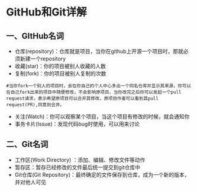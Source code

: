 # GitHub和Git详解

## 一、GItHub名词

- 仓库(repository)：仓库就是项目，当你在github上开源一个项目时，那就必须新建一个repository
- 收藏(star)：你的项目被别人收藏的人数
- 复制(fork)：你的项目被别人复制的次数

```shell
#当你fork一个别人的项目时，会在你自己的个人中心多出一个同名仓库并显示其来源，你可以在自己fork出来的项目中随便修改，不会影响原项目，当你改完之后你可以发起一个pull request请求，表示希望原项目可以合并其修改，原项目作者可以看到其pull request(PR),同意则合并。
```

- 关注(Watch)：你可以观察某个项目，当这个项目有修改的时候，就会通知你
- 事务卡片(Issue)：发现代码bug时使用，可以用来讨论

## 二、Git名词

- 工作区(Work Directory) ：添加、编辑、修改文件等动作
- 暂存区：暂存已经修改的文件最后统一提交到git仓库中
- Git仓库(Git Repository)：最终确定的文件保存到仓库，成为一个新的版本，并对他人可见